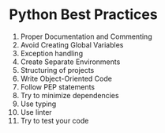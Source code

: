# Python Best Practices 

1. Proper Documentation and Commenting
2. Avoid Creating Global Variables
3. Exception handling
4. Create Separate Environments
5. Structuring of projects
6. Write Object-Oriented Code
7. Follow PEP statements
8. Try to minimize dependencies
9. Use typing
10. Use linter
11. Try to test your code
